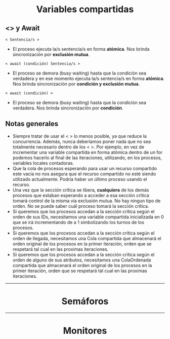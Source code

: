 <center>

# Variables compartidas

</center>

## <> y Await

```
< Sentencia/s >
```

-   El proceso ejecuta la/s sentencia/s en forma **atómica**. Nos brinda sincronización por **exclusión mutua**.

```
< await (condición) Sentencia/s >
```

-   El proceso se demora (busy waiting) hasta que la condición sea verdadera y en ese momento ejecuta la/s sentencia/s en forma **atómica**. Nos brinda sincronización por **condición y exclusión mutua**.

```
< await (condición) >
```

-   El proceso se demora (busy waiting) hasta que la condición sea verdadera. Nos brinda sincronización por **condición**.

## Notas generales

-   Siempre tratar de usar el < > lo menos posible, ya que reduce la concurrencia. Además, nunca deberíamos poner nada que no sea totalmente necesario dentro de los < >. Por ejemplo, en vez de incrementar una variable compartida en forma atómica dentro de un for podemos hacerlo al final de las iteraciones, utilizando, en los procesos, variables locales contadoras.
-   Que la cola de procesos esperando para usar un recurso compartido este vacía no nos asegura que el recurso compartido no esté siendo utilizado actualmente. Podría haber un último proceso usando el recurso.
-   Una vez que la sección crítica se libera, **cualquiera** de los demás procesos que estaban esperando a acceder a esa sección crítica tomará control de la misma via exclusión mutua. No hay ningun tipo de orden. No se puede saber cuál proceso tomará la sección crítica.
-   Si queremos que los procesos accedan a la sección crítica según el orden de sus IDs, necesitamos una variable compartida inicializada en 0 que se irá incrementando de a 1 simbolizando los turnos de los procesos.
-   Si queremos que los procesos accedan a la sección crítica según el orden de llegada, necesitamos una Cola compartida que almacenará el orden original de los procesos en la primer iteración, orden que se respetará tal cual en las proximas iteraciones.
-   Si queremos que los procesos accedan a la sección crítica según el orden de alguno de sus atributos, necesitamos una ColaOrdenada compartida que almacenará el orden original de los procesos en la primer iteración, orden que se respetará tal cual en las proximas iteraciones.

---

<center>

# Semáforos

</center>


---

<center>

# Monitores

</center>
